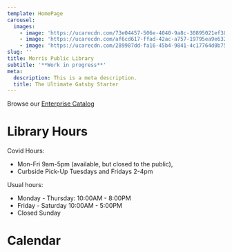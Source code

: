 ```yaml
---
template: HomePage
carousel:
  images:
    - image: 'https://ucarecdn.com/73e04457-506e-4040-9a8c-30895021ef38/'
    - image: 'https://ucarecdn.com/af6cd617-ffad-42ac-a757-19795ea9e632/'
    - image: 'https://ucarecdn.com/289987dd-fa16-45b4-9841-4c17764d0b75/'
slug: ''
title: Morris Public Library
subtitle: '**Work in progress**'
meta:
  description: This is a meta description.
  title: The Ultimate Gatsby Starter
---
```

Browse our [Enterprise Catalog](https://www.morrispublib.org/client/en_US/mo/?dt=list)

# Library Hours

Covid Hours: 

* Mon-Fri 9am-5pm (available, but closed to the public), 
* Curbside Pick-Up Tuesdays and Fridays 2-4pm

Usual hours:

* Monday - Thursday: 10:00AM - 8:00PM
* Friday - Saturday 10:00AM - 5:00PM
* Closed Sunday



# Calendar

